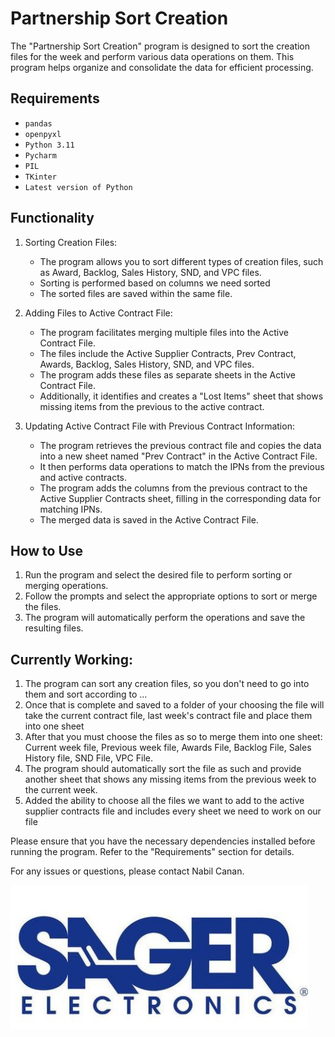 # Partnership Sort Creation

The "Partnership Sort Creation" program is designed to sort the creation files for the week and perform various data operations on them. This program helps organize and consolidate the data for efficient processing.

## Requirements

- `pandas`
- `openpyxl`
- `Python 3.11`
- `Pycharm`
- `PIL`
- `TKinter`
- `Latest version of Python`


## Functionality

1. Sorting Creation Files:
   - The program allows you to sort different types of creation files, such as Award, Backlog, Sales History, SND, and VPC files.
   - Sorting is performed based on columns we need sorted
   - The sorted files are saved within the same file.

2. Adding Files to Active Contract File:
   - The program facilitates merging multiple files into the Active Contract File.
   - The files include the Active Supplier Contracts, Prev Contract, Awards, Backlog, Sales History, SND, and VPC files.
   - The program adds these files as separate sheets in the Active Contract File.
   - Additionally, it identifies and creates a "Lost Items" sheet that shows missing items from the previous to the active contract.

3. Updating Active Contract File with Previous Contract Information:
   - The program retrieves the previous contract file and copies the data into a new sheet named "Prev Contract" in the Active Contract File.
   - It then performs data operations to match the IPNs from the previous and active contracts.
   - The program adds the columns from the previous contract to the Active Supplier Contracts sheet, filling in the corresponding data for matching IPNs.
   - The merged data is saved in the Active Contract File.

## How to Use

1. Run the program and select the desired file to perform sorting or merging operations.
2. Follow the prompts and select the appropriate options to sort or merge the files.
3. The program will automatically perform the operations and save the resulting files.

## Currently Working:

1. The program can sort any creation files, so you don't need to go into them and sort according to ...
2. Once that is complete and saved to a folder of your choosing the file will take the current contract file, last week's contract file and place them into one sheet
3. After that you must choose the files as so to merge them into one sheet: Current week file, Previous week file, Awards File, Backlog File, Sales History file, SND File, VPC File.
4. The program should automatically sort the file as such and provide another sheet that shows any missing items from the previous week to the current week. 
5. Added the ability to choose all the files we want to add to the active supplier contracts file and includes every sheet we need to work on our file

Please ensure that you have the necessary dependencies installed before running the program. Refer to the "Requirements" section for details.

For any issues or questions, please contact Nabil Canan.

![Logo](images/Sager-logo.png)
